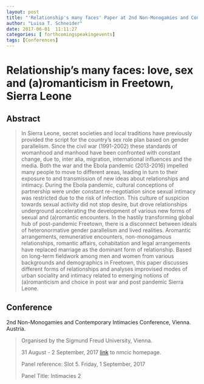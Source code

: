 ```yaml
---
layout: post
title: "'Relationship's many faces' Paper at 2nd Non-Monogamies and Contemporary Intimacies Conference, Vienna. 31 August - 2 September 2017"
author: "Luisa T. Schneider"
date: 2017-06-01  11:11:27
categories: [ forthcomingspeakingevents]
tags: [Conferences]
---
```

# Relationship’s many faces: love, sex and (a)romanticism in Freetown, Sierra Leone

## Abstract
 
>In Sierra Leone, secret societies and local traditions have previously provided the script for the country’s sex role plan based on gender parallelism. Since the civil war (1991-2002) these standards of womanhood and manhood have been confronted with constant change, due to, inter alia, migration, international influences and the media. Both the war and the Ebola pandemic (2013-2016) impelled many people to move to different areas, leading in turn to their exposure to and transmission of new ideas about relationships and intimacy. During the Ebola pandemic, cultural conceptions of partnership were under constant re-negotiation since sexual intimacy was restricted due to the risk of infection. This culture of suspicion towards sexual activity did not stop desire, but drove relationships underground accelerating the development of various new forms of sexual and (a)romantic encounters. In the hastily transforming global hub of post-pandemic Freetown, there is a disconnect between ideals of heteronormative gender parallelism and lived realities. Aromantic arrangements, remunerative encounters, non-monogamous relationships, romantic affairs, cohabitation and legal arrangements have replaced marriage as the dominant form of relationship. Based on long-term fieldwork among men and women from various backgrounds and demographics in Freetown, this paper discusses different forms of relationships and analyses improvised modes of urban sociality and intimacy related to emerging notions of (a)romanticism and choice in post war and post pandemic Sierra Leone.

## Conference
2nd Non-Monogamies and Contemporary Intimacies Conference, Vienna. Austria.

>Organised by the Sigmund Freud University, Vienna.
>
> 31 August - 2 September, 2017
> [link](https://nmciconference.wordpress.com/) to nmcic homepage.
>
> Panel reference: Slot 5. Friday, 1 September, 2017
>
> Panel Title: Intimacies 2


